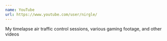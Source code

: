 ```yaml
---
name: YouTube
url: https://www.youtube.com/user/nirgle/
---
```


My timelapse air traffic control sessions, various gaming footage, and other videos
